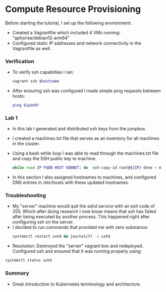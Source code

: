 # Compute Resource Provisioning
Before starting the tutorial, I set up the following environment:

- Created a Vagrantfile which included 4 VMs running: "aphorise/debian12-arm64"
- Configured static IP addresses and network connectivity in the Vagrantfile as well. 

### Verification
- To verify ssh capabilties I ran:

    ```bash
    vagrant ssh $hostname
    ```
- After ensuring ssh was configured I made simple ping requests between hosts:  
    
    ```bash
    ping $ipaddr
    ```

### Lab 1 
- In this lab I generated and distributed ssh keys from the jumpbox. 
- I created a machines.txt file that serves as an inventory for all machines in the cluster. 
- Using a bash while loop I was able to read through the machines.txt file and copy the SSH public key to machine. 
    
    ```bash 
    while read IP FQDN HOST SUBNET; do  ssh-copy-id root@${IP} done < machines.txt
    ```
- In this section I also assigned hostnames to machines, and configured DNS entries in /etc/hosts with these updated hostnames. 

### Troubleshooting
- My "server" machine would quit the sshd service with an exit code of 255. Which after doing research I now know means that ssh has failed after being executed by another process. This happened right after configuring ssh on the server.
- I decided to run commands that provided me with zero substance:
    ```bash
    systemctl restart sshd && journalctl -u sshd
    ```
- Resolution: Destroyed the "server" vagrant box and redeployed. Configured ssh and ensured that it was running properly using: 
```bash
systemctl status sshd
```



### Summary
- Great introduction to Kubernetes terminology and architecture.



